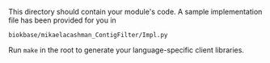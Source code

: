 This directory should contain your module's code.
A sample implementation file has been provided for you in

```biokbase/mikaelacashman_ContigFilter/Impl.py```

Run `make` in the root to generate your language-specific client libraries.
